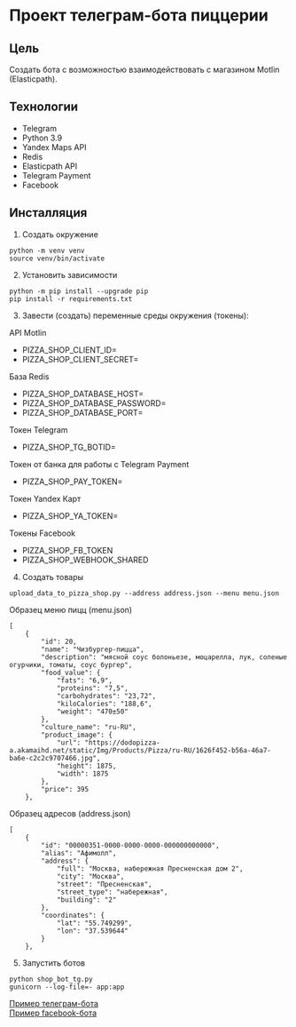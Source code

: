 # Проект телеграм-бота пиццерии
## Цель  
Создать бота с возможностью взаимодействовать с магазином Motlin (Elasticpath).  

## Технологии  
- Telegram  
- Python 3.9  
- Yandex Maps API  
- Redis  
- Elasticpath API
- Telegram Payment  
- Facebook  


## Инсталляция  
1. Создать окружение  
```
python -m venv venv  
source venv/bin/activate  
```
2. Установить зависимости  
```
python -m pip install --upgrade pip  
pip install -r requirements.txt  
```
3. Завести (создать) переменные среды окружения (токены):  

API Motlin  
- PIZZA_SHOP_CLIENT_ID=  
- PIZZA_SHOP_CLIENT_SECRET=  

База Redis  
- PIZZA_SHOP_DATABASE_HOST=  
- PIZZA_SHOP_DATABASE_PASSWORD=  
- PIZZA_SHOP_DATABASE_PORT=  

Токен Telegram  
- PIZZA_SHOP_TG_BOTID=  

Токен от банка для работы с Telegram Payment
- PIZZA_SHOP_PAY_TOKEN=  

Токен Yandex Карт
- PIZZA_SHOP_YA_TOKEN=  

Токены Facebook  
- PIZZA_SHOP_FB_TOKEN  
- PIZZA_SHOP_WEBHOOK_SHARED  

4. Создать товары
```
upload_data_to_pizza_shop.py --address address.json --menu menu.json
```
Образец меню пицц (menu.json)
```
[
	{
		"id": 20,
		"name": "Чизбургер-пицца",
		"description": "мясной соус болоньезе, моцарелла, лук, соленые огурчики, томаты, соус бургер",
		"food_value": {
			"fats": "6,9",
			"proteins": "7,5",
			"carbohydrates": "23,72",
			"kiloCalories": "188,6",
			"weight": "470±50"
		},
		"culture_name": "ru-RU",
		"product_image": {
			"url": "https://dodopizza-a.akamaihd.net/static/Img/Products/Pizza/ru-RU/1626f452-b56a-46a7-ba6e-c2c2c9707466.jpg",
			"height": 1875,
			"width": 1875
		},
		"price": 395
	},
```
Образец адресов (address.json)
```
[
    {
        "id": "00000351-0000-0000-0000-000000000000",
        "alias": "Афимолл",
        "address": {
            "full": "Москва, набережная Пресненская дом 2",
            "city": "Москва",
            "street": "Пресненская",
            "street_type": "набережная",
            "building": "2"
        },
        "coordinates": {
            "lat": "55.749299",
            "lon": "37.539644"
        }
    },
```

5. Запустить ботов  
```
python shop_bot_tg.py  
gunicorn --log-file=- app:app 
```

[Пример телеграм-бота](https://t.me/pizzeria_student83_bot)  
[Пример facebook-бота](https://www.facebook.com/pizzeria.student83.bot/)
 